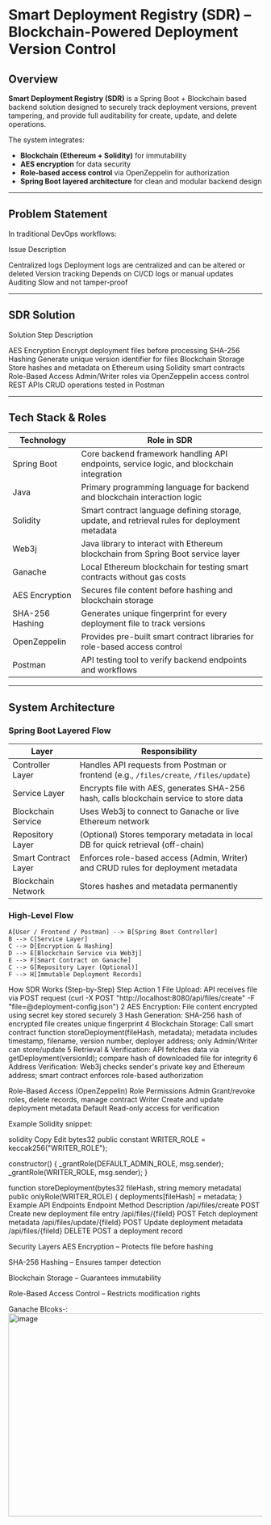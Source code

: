 # Smart Deployment Registry (SDR) – Blockchain-Powered Deployment Version Control

##  Overview

**Smart Deployment Registry (SDR)** is a Spring Boot + Blockchain based backend solution designed to securely track deployment versions, prevent tampering, and provide full auditability for create, update, and delete operations.

The system integrates:
- **Blockchain (Ethereum + Solidity)** for immutability
- **AES encryption** for data security
- **Role-based access control** via OpenZeppelin for authorization
- **Spring Boot layered architecture** for clean and modular backend design

---

##  Problem Statement

In traditional DevOps workflows:

  Issue                Description                                           

  Centralized logs     Deployment logs are centralized and can be altered or deleted 
  Version tracking     Depends on CI/CD logs or manual updates              
  Auditing             Slow and not tamper-proof                             

---

##  SDR Solution

 Solution Step       Description 

 AES Encryption       Encrypt deployment files before processing 
 SHA-256 Hashing      Generate unique version identifier for files 
 Blockchain Storage   Store hashes and metadata on Ethereum using Solidity smart contracts 
 Role-Based Access    Admin/Writer roles via OpenZeppelin access control 
 REST APIs            CRUD operations tested in Postman 

---

##  Tech Stack & Roles

| Technology      | Role in SDR |
|-----------------|-------------|
| Spring Boot     | Core backend framework handling API endpoints, service logic, and blockchain integration |
| Java            | Primary programming language for backend and blockchain interaction logic |
| Solidity        | Smart contract language defining storage, update, and retrieval rules for deployment metadata |
| Web3j           | Java library to interact with Ethereum blockchain from Spring Boot service layer |
| Ganache         | Local Ethereum blockchain for testing smart contracts without gas costs |
| AES Encryption  | Secures file content before hashing and blockchain storage |
| SHA-256 Hashing | Generates unique fingerprint for every deployment file to track versions |
| OpenZeppelin    | Provides pre-built smart contract libraries for role-based access control |
| Postman         | API testing tool to verify backend endpoints and workflows |

---

##  System Architecture

### Spring Boot Layered Flow

| Layer                  | Responsibility |
|------------------------|----------------|
| Controller Layer       | Handles API requests from Postman or frontend (e.g., `/files/create`, `/files/update`) |
| Service Layer          | Encrypts file with AES, generates SHA-256 hash, calls blockchain service to store data |
| Blockchain Service     | Uses Web3j to connect to Ganache or live Ethereum network |
| Repository Layer       | (Optional) Stores temporary metadata in local DB for quick retrieval (off-chain) |
| Smart Contract Layer   | Enforces role-based access (Admin, Writer) and CRUD rules for deployment metadata |
| Blockchain Network     | Stores hashes and metadata permanently |

### High-Level Flow 


    A[User / Frontend / Postman] --> B[Spring Boot Controller]
    B --> C[Service Layer]
    C --> D[Encryption & Hashing]
    D --> E[Blockchain Service via Web3j]
    E --> F[Smart Contract on Ganache]
    C --> G[Repository Layer (Optional)]
    F --> H[Immutable Deployment Records]
 How SDR Works (Step-by-Step)
Step	Action
1	File Upload: API receives file via POST request (curl -X POST "http://localhost:8080/api/files/create" -F "file=@deployment-config.json")
2	AES Encryption: File content encrypted using secret key stored securely
3	Hash Generation: SHA-256 hash of encrypted file creates unique fingerprint
4	Blockchain Storage: Call smart contract function storeDeployment(fileHash, metadata); metadata includes timestamp, filename, version number, deployer address; only Admin/Writer can store/update
5	Retrieval & Verification: API fetches data via getDeployment(versionId); compare hash of downloaded file for integrity
6	Address Verification: Web3j checks sender's private key and Ethereum address; smart contract enforces role-based authorization

 Role-Based Access (OpenZeppelin)
Role	Permissions
Admin	Grant/revoke roles, delete records, manage contract
Writer	Create and update deployment metadata
Default	Read-only access for verification

Example Solidity snippet:

solidity
Copy
Edit
bytes32 public constant WRITER_ROLE = keccak256("WRITER_ROLE");

constructor() {
    _grantRole(DEFAULT_ADMIN_ROLE, msg.sender);
    _grantRole(WRITER_ROLE, msg.sender);
}

function storeDeployment(bytes32 fileHash, string memory metadata) public onlyRole(WRITER_ROLE) {
    deployments[fileHash] = metadata;
}
 Example API Endpoints
Endpoint	Method	Description
/api/files/create	POST	Create new deployment file entry
/api/files/{fileId}	POST	Fetch deployment metadata
/api/files/update/{fileId}	POST	Update deployment metadata
/api/files/{fileId}	DELETE	POST a deployment record

 Security Layers
AES Encryption – Protects file before hashing

SHA-256 Hashing – Ensures tamper detection

Blockchain Storage – Guarantees immutability

Role-Based Access Control – Restricts modification rights

Ganache Blcoks-:
<img width="1192" height="402" alt="image" src="https://github.com/user-attachments/assets/7763feab-b020-43b7-8c5a-f0b88e6935cd" />





